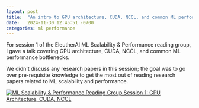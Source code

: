 ```yaml
---
layout: post
title:  "An intro to GPU architecture, CUDA, NCCL, and common ML performance bottlenecks"
date:   2024-11-30 12:45:51 -0700
categories: ml performance
---
```


For session 1 of the EleutherAI ML Scalability & Performance reading group, I gave a talk covering GPU architecture, CUDA, NCCL, and common ML performance bottlenecks.

We didn't discuss any research papers in this session; the goal was to go over pre-requisite knowledge to get the most out of reading research papers related to ML scalability and performance.

[![ML Scalability & Performance Reading Group Session 1: GPU Architecture, CUDA, NCCL](https://img.youtube.com/vi/Cp7g1Ll4v0M/maxresdefault.jpg)](https://www.youtube.com/watch?v=Cp7g1Ll4v0M)
